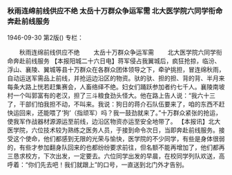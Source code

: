 ### 秋雨连绵前线供应不绝  太岳十万群众争运军需  北大医学院六同学衔命奔赴前线服务

1946-09-30
第2版()
专栏：

　　秋雨连绵前线供应不绝
　　太岳十万群众争运军需
　　北大医学院六同学衔命奔赴前线服务
    【本报阳城二十六日电】蒋军侵占我翼城后，疯狂抢掠，临汾、浮山、襄陵、翼城等县十万群众在各群众团体领导之下，牵驴挑担，冒连绵秋雨，自动运送军需品上前线，并抢运边沿区的物资。驮的驮、担的担、背的背、半月来每条大路上恍若赶集赛会，人畜络绎不绝。妇女们踊跃参加者约七千人。襄陵南坡村一个叫郭富有的老汉，担了三斗粮食劲头怪大。他在路上告人说：“我六十三了，干部们怕我担不动，不叫来。我说：狗日的蒋介石队伍要来了，咱的东西不赶快运回来，还能喂了‘狗’（指顽军）吗？我一鼓劲就来了。”十万群众紧张的抢运，使我军作战器材源源运至前线，边沿区物资亦运至安全地带了。
    【本报讯】北大医学院，六位技术较为熟练之医务人员，于接到命令次日，当即奔赴前线服务。接受这个使命，他们都感到无限的光荣与愉快，医学院的不少同学，有些是身体很弱的，有些才参加翻身队回来的也都纷纷要求前往，但名额不能再增加了，他们都再三恳求校方，下次出发，一定要去。六位同学出发的早晨，在校同学列队欢送，高呼着：“你们先去吧！我们就跟上”的口号，一直送到北门外才告别。
